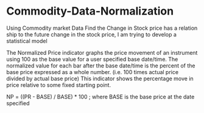 # Commodity-Data-Normalization
Using Commodity market Data Find the Change in Stock price has a relation ship to the future change in the stock price, I am trying to develop a statistical model

The Normalized Price indicator graphs the price movement of an instrument using 100 as the base value for a user specified base date/time. The normalized value for each bar after the base date/time is the percent of the base price expressed as a whole number. (i.e. 100 times actual price divided by actual base price) This indicator shows the percentage move in price relative to some fixed starting point.

NP = ((PR - BASE) / BASE) * 100 ; where BASE is the base price at the date specified
